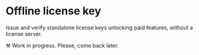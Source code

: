 # Offline license key
Issue and verify standalone license keys unlocking paid features, without a license server.

⚒ Work in progress. Please, come back later.
